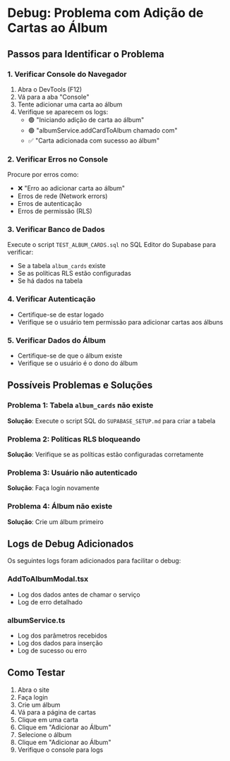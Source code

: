 # Debug: Problema com Adição de Cartas ao Álbum

## Passos para Identificar o Problema

### 1. Verificar Console do Navegador
1. Abra o DevTools (F12)
2. Vá para a aba "Console"
3. Tente adicionar uma carta ao álbum
4. Verifique se aparecem os logs:
   - 🟢 "Iniciando adição de carta ao álbum"
   - 🟢 "albumService.addCardToAlbum chamado com"
   - ✅ "Carta adicionada com sucesso ao álbum"

### 2. Verificar Erros no Console
Procure por erros como:
- ❌ "Erro ao adicionar carta ao álbum"
- Erros de rede (Network errors)
- Erros de autenticação
- Erros de permissão (RLS)

### 3. Verificar Banco de Dados
Execute o script `TEST_ALBUM_CARDS.sql` no SQL Editor do Supabase para verificar:
- Se a tabela `album_cards` existe
- Se as políticas RLS estão configuradas
- Se há dados na tabela

### 4. Verificar Autenticação
- Certifique-se de estar logado
- Verifique se o usuário tem permissão para adicionar cartas aos álbuns

### 5. Verificar Dados do Álbum
- Certifique-se de que o álbum existe
- Verifique se o usuário é o dono do álbum

## Possíveis Problemas e Soluções

### Problema 1: Tabela `album_cards` não existe
**Solução**: Execute o script SQL do `SUPABASE_SETUP.md` para criar a tabela

### Problema 2: Políticas RLS bloqueando
**Solução**: Verifique se as políticas estão configuradas corretamente

### Problema 3: Usuário não autenticado
**Solução**: Faça login novamente

### Problema 4: Álbum não existe
**Solução**: Crie um álbum primeiro

## Logs de Debug Adicionados

Os seguintes logs foram adicionados para facilitar o debug:

### AddToAlbumModal.tsx
- Log dos dados antes de chamar o serviço
- Log de erro detalhado

### albumService.ts
- Log dos parâmetros recebidos
- Log dos dados para inserção
- Log de sucesso ou erro

## Como Testar

1. Abra o site
2. Faça login
3. Crie um álbum
4. Vá para a página de cartas
5. Clique em uma carta
6. Clique em "Adicionar ao Álbum"
7. Selecione o álbum
8. Clique em "Adicionar ao Álbum"
9. Verifique o console para logs
